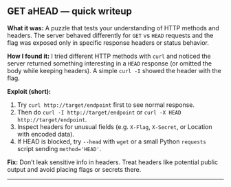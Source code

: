 

## GET aHEAD — quick writeup

**What it was:** A puzzle that tests your understanding of HTTP methods and headers. The server behaved differently for `GET` vs `HEAD` requests and the flag was exposed only in specific response headers or status behavior.

**How I found it:** I tried different HTTP methods with `curl` and noticed the server returned something interesting in a `HEAD` response (or omitted the body while keeping headers). A simple `curl -I` showed the header with the flag.

**Exploit (short):**

1. Try `curl http://target/endpoint` first to see normal response.
2. Then do `curl -I http://target/endpoint` or `curl -X HEAD http://target/endpoint`.
3. Inspect headers for unusual fields (e.g. `X-Flag`, `X-Secret`, or Location with encoded data).
4. If HEAD is blocked, try `--head` with `wget` or a small Python `requests` script sending `method='HEAD'`.

**Fix:** Don’t leak sensitive info in headers. Treat headers like potential public output and avoid placing flags or secrets there.

---
